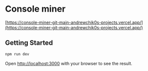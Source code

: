 # Console miner

[https://console-miner-git-main-andrewchik0s-projects.vercel.app/](https://console-miner-git-main-andrewchik0s-projects.vercel.app/)

## Getting Started

```bash
npm run dev
```

Open [http://localhost:3000](http://localhost:3000) with your browser to see the result.
